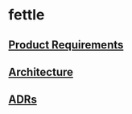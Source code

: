 # fettle

## [Product Requirements](./doc/prd.md)
## [Architecture](./doc/architecture.md)
## [ADRs](./doc/adr/index.html)
